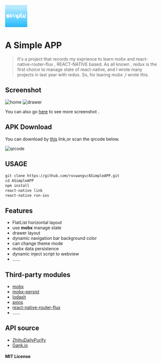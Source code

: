 ![logo](https://github.com/rocwangv/ASimpleAPP/blob/master/src/images/logo.png)
# A Simple APP
> It's a project that records my exprience to learn mobx and react-native-router-flux , REACT-NATIVE based. As all known , redux is the first choice to manage state of react-native, and I wrote many projects in last year with redux. So, for learing mobx ,I wrote this.

## Screenshot

![home](https://github.com/rocwangv/ASimpleAPP/blob/master/screenshot/home.png)
![drawer](https://github.com/rocwangv/ASimpleAPP/blob/master/screenshot/drawer.png)

You can also go [here](https://github.com/rocwangv/ASimpleAPP/tree/master/screenshot) to see more screenshot .

## APK Download

You can download by [this](https://www.pgyer.com/zKFX) link,or scan the qrcode below.

![qrcode](https://www.pgyer.com/app/qrcode/zKFX)

## USAGE
```
git clone https://github.com/rocwangv/ASimpleAPP.git
cd ASimpleAPP
npm install
react-native link
react-native run-ios
```

## Features

* FlatList horizontal layout
* use **mobx** manage state
* drawer layout
* dynamic navigation bar background color
* can change theme mode
* mobx data persistence
* dynamic inject script to webview
* ......


## Third-party modules
* [mobx](https://github.com/mobxjs/mobx)
* [mobx-persist](https://github.com/pinqy520/mobx-persist)
* [lodash](https://github.com/lodash/lodash)
* [axios](https://github.com/axios/axios)
* [react-native-router-flux](https://github.com/aksonov/react-native-router-flux)
* ......

## API source
* [ZhihuDailyPurify](https://github.com/izzyleung/ZhihuDailyPurify)
* [Gank.io](http://gank.io/api)


#### MIT License